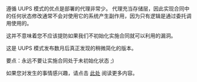 遵循 UUPS 模式的优点是部署的代理非常少。 代理充当存储层，因此实现合同中的任何状态修改通常不会对使用它的系统产生副作用，因为只有逻辑是通过委托调用使用的。

这并不意味着您不应该提防如果我们不初始化实施合同就可以利用的漏洞。

这是 UUPS 模式发布数月后真正发现的稍微简化的版本。

要点：永远不要让实施合同处于未初始化状态 ;)

如果您对发生的事情感兴趣，请点击 [此处](https://forum.openzeppelin.com/t/uupsupgradeable-vulnerability-post-mortem/15680) 阅读更多内容。
